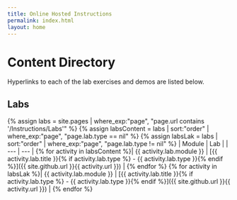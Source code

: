 ```yaml
---
title: Online Hosted Instructions
permalink: index.html
layout: home
---
```


# Content Directory

Hyperlinks to each of the lab exercises and demos are listed below.

## Labs

{% assign labs = site.pages | where_exp:"page", "page.url contains '/Instructions/Labs'" %}
{% assign labsContent = labs | sort:"order" | where_exp:"page", "page.lab.type == nil" %}
{% assign labsLak = labs | sort:"order" | where_exp:"page", "page.lab.type != nil" %}
| Module | Lab |
| --- | --- |
{% for activity in labsContent  %}| {{ activity.lab.module }} | [{{ activity.lab.title }}{% if activity.lab.type %} - {{ activity.lab.type }}{% endif %}]({{ site.github.url }}{{ activity.url }}) |
{% endfor %}
{% for activity in labsLak  %}| {{ activity.lab.module }} | [{{ activity.lab.title }}{% if activity.lab.type %} - {{ activity.lab.type }}{% endif %}]({{ site.github.url }}{{ activity.url }}) |
{% endfor %}

